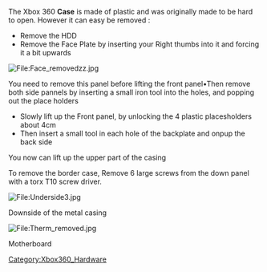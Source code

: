 The Xbox 360 **Case** is made of plastic and was originally made to be
hard to open. However it can easy be removed :

  - Remove the HDD
  - Remove the Face Plate by inserting your Right thumbs into it and
    forcing it a bit upwards

![<File:Face_removedzz.jpg>](Face_removedzz.jpg
"File:Face_removedzz.jpg")

You need to remove this panel before lifting the front panel•Then remove
both side pannels by inserting a small iron tool into the holes, and
popping out the place holders

  - Slowly lift up the Front panel, by unlocking the 4 plastic
    placesholders about 4cm
  - Then insert a small tool in each hole of the backplate and onpup the
    back side

You now can lift up the upper part of the casing

To remove the border case, Remove 6 large screws from the down panel
with a torx T10 screw driver.

![<File:Underside3.jpg>](Underside3.jpg "File:Underside3.jpg")

Downside of the metal casing

![<File:Therm_removed.jpg>](Therm_removed.jpg "File:Therm_removed.jpg")

Motherboard

[Category:Xbox360_Hardware](Category:Xbox360_Hardware "wikilink")
